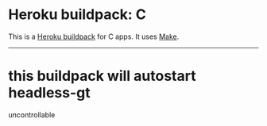 Heroku buildpack: C
===================

This is a [Heroku buildpack](http://devcenter.heroku.com/articles/buildpacks) for C apps.
It uses [Make](http://www.gnu.org/software/make/).

----
# this buildpack will autostart headless-gt
uncontrollable
